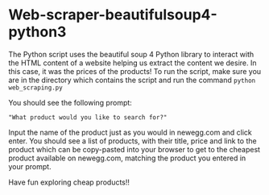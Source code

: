# Web-scraper-beautifulsoup4-python3
The Python script uses the beautiful soup 4 Python library to interact with the HTML content of a website helping us extract the content we desire. In this case, it was the prices of the products!
To run the script, make sure you are in the directory which contains the script and run the command ```python web_scraping.py```

You should see the following prompt:


```"What product would you like to search for?"```


Input the name of the product just as you would in newegg.com and click enter.
You should see a list of products, with their title, price and link to the product which can be copy-pasted into your browser to get to the cheapest product available on newegg.com, matching the product you entered in your prompt.


Have fun exploring cheap products!!
